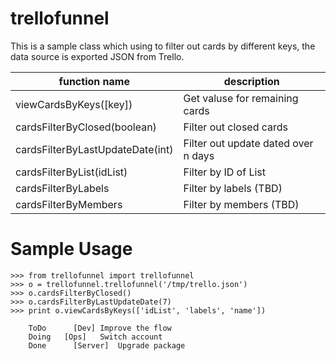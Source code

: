 # trellofunnel
This is a sample class which using to filter out cards by different keys, the data source is exported JSON from Trello.



|function name               | description                        |
-----------------------------|------------------------------------|
|viewCardsByKeys([key])      | Get valuse for remaining cards       |
|cardsFilterByClosed(boolean)| Filter out closed cards            |
|cardsFilterByLastUpdateDate(int) | Filter out update dated over n days|
|cardsFilterByList(idList)   | Filter by ID of List               | 
|cardsFilterByLabels         | Filter by labels (TBD)             |
|cardsFilterByMembers        | Filter by members (TBD)            |


# Sample Usage
```
>>> from trellofunnel import trellofunnel
>>> o = trellofunnel.trellofunnel('/tmp/trello.json')
>>> o.cardsFilterByClosed()
>>> o.cardsFilterByLastUpdateDate(7)
>>> print o.viewCardsByKeys(['idList', 'labels', 'name'])

	ToDo 	  [Dev]	Improve the flow
	Doing 	[Ops]	Switch account
	Done 	  [Server]	Upgrade package
```
